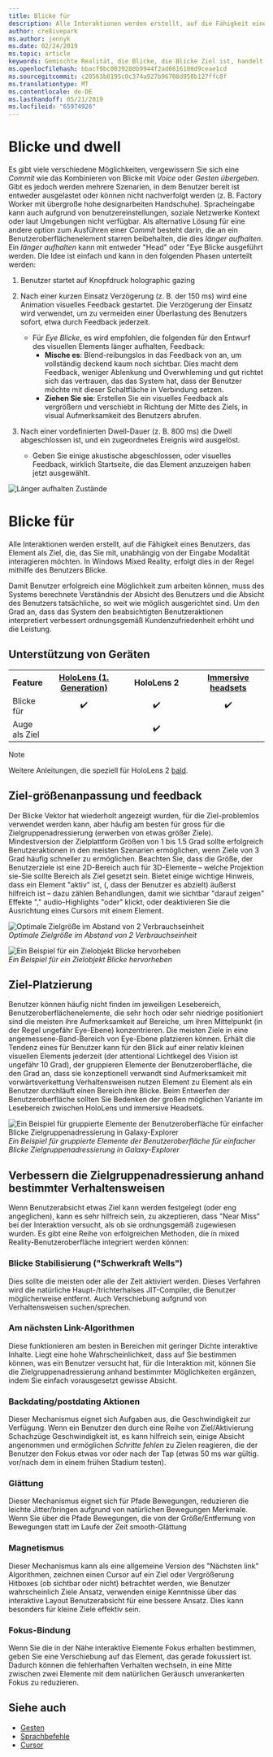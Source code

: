 ```yaml
---
title: Blicke für
description: Alle Interaktionen werden erstellt, auf die Fähigkeit eines Benutzers, das Element als Ziel, die, das Sie mit, unabhängig von der Eingabe Modalität interagieren möchten.
author: cre8ivepark
ms.author: jennyk
ms.date: 02/24/2019
ms.topic: article
keywords: Gemischte Realität, die Blicke, die Blicke Ziel ist, handelt es sich bei der Interaktion, Entwerfen
ms.openlocfilehash: bbacf9bc0039280b9944f2ad6616108d9ceae1cd
ms.sourcegitcommit: c20563b8195c0c374a927b96708d958b127ffc8f
ms.translationtype: MT
ms.contentlocale: de-DE
ms.lasthandoff: 05/21/2019
ms.locfileid: "65974926"
---
```

# <a name="gaze-and-dwell"></a>Blicke und dwell
Es gibt viele verschiedene Möglichkeiten, vergewissern Sie sich eine _Commit_ wie das Kombinieren von Blicke mit _Voice_ oder _Gesten übergeben_.
Gibt es jedoch werden mehrere Szenarien, in dem Benutzer bereit ist entweder ausgelastet oder können nicht nachverfolgt werden (z. B. Factory Worker mit übergroße hohe designarbeiten Handschuhe). Spracheingabe kann auch aufgrund von benutzereinstellungen, soziale Netzwerke Kontext oder laut Umgebungen nicht verfügbar.
Als alternative Lösung für eine andere option zum Ausführen einer _Commit_ besteht darin, die an ein Benutzeroberflächenelement starren beibehalten, die dies _länger aufhalten_.
Ein _länger aufhalten_ kann mit entweder "Head" oder "Eye Blicke ausgeführt werden. Die Idee ist einfach und kann in den folgenden Phasen unterteilt werden: 
1. Benutzer startet auf Knopfdruck holographic gazing

2. Nach einer kurzen Einsatz Verzögerung (z. B. der 150 ms) wird eine Animation visuelles Feedback gestartet. Die Verzögerung der Einsatz wird verwendet, um zu vermeiden einer Überlastung des Benutzers sofort, etwa durch Feedback jederzeit.
    - Für _Eye Blicke_, es wird empfohlen, die folgenden für den Entwurf des visuellen Elements länger aufhalten, Feedback:
      - **Mische es**: Blend-reibungslos in das Feedback von an, um vollständig deckend kaum noch sichtbar. Dies macht dem Feedback, weniger Ablenkung und Overwhleming und gut richtet sich das vertrauen, das das System hat, dass der Benutzer möchte mit dieser Schaltfläche in Verbindung setzen.
      - **Ziehen Sie sie**: Erstellen Sie ein visuelles Feedback als vergrößern und verschiebt in Richtung der Mitte des Ziels, in visual Aufmerksamkeit des Benutzers abrufen. 

3. Nach einer vordefinierten Dwell-Dauer (z. B. 800 ms) die Dwell abgeschlossen ist, und ein zugeordnetes Ereignis wird ausgelöst.
    - Geben Sie einige akustische abgeschlossen, oder visuelles Feedback, wirklich Startseite, die das Element anzuzeigen haben jetzt ausgewählt.

![Länger aufhalten Zustände](images/eyes_dwellstate_recommendation.png)


# <a name="gaze-targeting"></a>Blicke für

Alle Interaktionen werden erstellt, auf die Fähigkeit eines Benutzers, das Element als Ziel, die, das Sie mit, unabhängig von der Eingabe Modalität interagieren möchten. In Windows Mixed Reality, erfolgt dies in der Regel mithilfe des Benutzers Blicke.

Damit Benutzer erfolgreich eine Möglichkeit zum arbeiten können, muss des Systems berechnete Verständnis der Absicht des Benutzers und die Absicht des Benutzers tatsächliche, so weit wie möglich ausgerichtet sind. Um den Grad an, dass das System den beabsichtigten Benutzeraktionen interpretiert verbessert ordnungsgemäß Kundenzufriedenheit erhöht und die Leistung.

## <a name="device-support"></a>Unterstützung von Geräten

<table>
<tr>
<th>Feature</th><th style="width:150px"> <a href="hololens-hardware-details.md">HoloLens (1. Generation)</a></th><th style="width:150px">HoloLens 2</th><th style="width:150px"> <a href="immersive-headset-hardware-details.md">Immersive headsets</a></th>
</tr><tr>
<td> Blicke für</td><td style="text-align: center;"> ✔️</td><td style="text-align: center;"> ✔️</td><td style="text-align: center;">✔️ </td>
</tr><tr>
<td> Auge als Ziel</td><td style="text-align: center;"></td><td style="text-align: center;"> ✔️</td><td style="text-align: center;"></td>
</tr>
</table>

> [!NOTE]
> Weitere Anleitungen, die speziell für HoloLens 2 [bald](index.md).

## <a name="target-sizing-and-feedback"></a>Ziel-größenanpassung und feedback

Der Blicke Vektor hat wiederholt angezeigt wurden, für die Ziel-problemlos verwendet werden kann, aber häufig am besten für gross für die Zielgruppenadressierung (erwerben von etwas größer Ziele). Mindestversion der Zielplattform Größen von 1 bis 1.5 Grad sollte erfolgreich Benutzeraktionen in den meisten Szenarien ermöglichen, wenn Ziele von 3 Grad häufig schneller zu ermöglichen. Beachten Sie, dass die Größe, der Benutzerziele ist eine 2D-Bereich auch für 3D-Elemente – welche Projektion sie-Sie sollte Bereich als Ziel gesetzt sein. Bietet einige wichtige Hinweis, dass ein Element "aktiv" ist, (, dass der Benutzer es abzielt) äußerst hilfreich ist – dazu zählen Behandlungen, damit wie sichtbar "darauf zeigen" Effekte "," audio-Highlights "oder" klickt, oder deaktivieren Sie die Ausrichtung eines Cursors mit einem Element.

![Optimale Zielgröße im Abstand von 2 Verbrauchseinheit](images/gazetargeting-size-1000px.jpg)<br>
*Optimale Zielgröße im Abstand von 2 Verbrauchseinheit*

![Ein Beispiel für ein Zielobjekt Blicke hervorheben](images/gazetargeting-highlighting-640px.jpg)<br>
*Ein Beispiel für ein Zielobjekt Blicke hervorheben*

## <a name="target-placement"></a>Ziel-Platzierung

Benutzer können häufig nicht finden im jeweiligen Lesebereich, Benutzeroberflächenelemente, die sehr hoch oder sehr niedrige positioniert sind die meisten ihre Aufmerksamkeit auf Bereiche, um ihren Mittelpunkt (in der Regel ungefähr Eye-Ebene) konzentrieren. Die meisten Ziele in eine angemessene-Band-Bereich von Eye-Ebene platzieren können. Erhält die Tendenz eines für Benutzer kann für den Blick auf einer relativ kleinen visuellen Elements jederzeit (der attentional Lichtkegel des Vision ist ungefähr 10 Grad), der gruppieren Elemente der Benutzeroberfläche, die den Grad an, dass sie konzeptionell verwandt sind Aufmerksamkeit mit vorwärtsverkettung Verhaltensweisen nutzen Element zu Element als ein Benutzer durchläuft einen Bereich ihre Blicke. Beim Entwerfen der Benutzeroberfläche sollten Sie Bedenken der großen möglichen Variante im Lesebereich zwischen HoloLens und immersive Headsets.

![Ein Beispiel für gruppierte Elemente der Benutzeroberfläche für einfacher Blicke Zielgruppenadressierung in Galaxy-Explorer](images/gazetargeting-grouping-1000px.jpg)<br>
*Ein Beispiel für gruppierte Elemente der Benutzeroberfläche für einfacher Blicke Zielgruppenadressierung in Galaxy-Explorer*

## <a name="improving-targeting-behaviors"></a>Verbessern die Zielgruppenadressierung anhand bestimmter Verhaltensweisen

Wenn Benutzerabsicht etwas Ziel kann werden festgelegt (oder eng angeglichen), kann es sehr hilfreich sein, zu akzeptieren, dass "Near Miss" bei der Interaktion versucht, als ob sie ordnungsgemäß zugewiesen wurden. Es gibt eine Reihe von erfolgreichen Methoden, die in mixed Reality-Benutzeroberfläche integriert werden können:

### <a name="gaze-stabilization-gravity-wells"></a>Blicke Stabilisierung ("Schwerkraft Wells")

Dies sollte die meisten oder alle der Zeit aktiviert werden. Dieses Verfahren wird die natürliche Haupt-/trichterhalses JIT-Compiler, die Benutzer möglicherweise entfernt. Auch Verschiebung aufgrund von Verhaltensweisen suchen/sprechen.

### <a name="closest-link-algorithms"></a>Am nächsten Link-Algorithmen

Diese funktionieren am besten in Bereichen mit geringer Dichte interaktive Inhalte. Liegt eine hohe Wahrscheinlichkeit, dass auf Sie bestimmen können, was ein Benutzer versucht hat, für die Interaktion mit, können Sie die Zielgruppenadressierung anhand bestimmter Möglichkeiten ergänzen, indem Sie einfach vorausgesetzt gewisse Absicht.

### <a name="backdatingpostdating-actions"></a>Backdating/postdating Aktionen

Dieser Mechanismus eignet sich Aufgaben aus, die Geschwindigkeit zur Verfügung. Wenn ein Benutzer den durch eine Reihe von Ziel/Aktivierung Schachzüge Geschwindigkeit ist, es kann hilfreich sein, einige Absicht angenommen und ermöglichen *Schritte fehlen* zu Zielen reagieren, die der Benutzer den Fokus etwas vor oder nach der Tap (etwas 50 ms war gültig. vor/nach dem in einem frühen Stadium testen).

### <a name="smoothing"></a>Glättung

Dieser Mechanismus eignet sich für Pfade Bewegungen, reduzieren die leichte Jitter/bringen aufgrund von natürlichen Bewegungen Merkmale. Wenn Sie über die Pfade Bewegungen, die von der Größe/Entfernung von Bewegungen statt im Laufe der Zeit smooth-Glättung

### <a name="magnetism"></a>Magnetismus

Dieser Mechanismus kann als eine allgemeine Version des "Nächsten link" Algorithmen, zeichnen einen Cursor auf ein Ziel oder Vergrößerung Hitboxes (ob sichtbar oder nicht) betrachtet werden, wie Benutzer wahrscheinlich Ziele Ansatz, verwenden einige Kenntnisse über das interaktive Layout Benutzerabsicht für eine bessere Ansatz. Dies kann besonders für kleine Ziele effektiv sein.

### <a name="focus-stickiness"></a>Fokus-Bindung

Wenn Sie die in der Nähe interaktive Elemente Fokus erhalten bestimmen, geben Sie eine Verschiebung auf das Element, das gerade fokussiert ist. Dadurch können die fehlerhaften Verhalten wechseln, in eine Mitte zwischen zwei Elemente mit dem natürlichen Geräusch unverankerten Fokus zu reduzieren.

## <a name="see-also"></a>Siehe auch
* [Gesten](gestures.md)
* [Sprachbefehle](voice-design.md)
* [Cursor](cursors.md)
